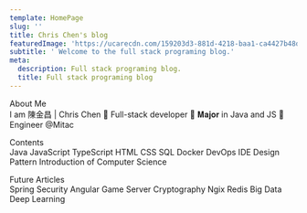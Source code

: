 ```yaml
---
template: HomePage
slug: ''
title: Chris Chen's blog
featuredImage: 'https://ucarecdn.com/159203d3-881d-4218-baa1-ca4427b48d0d/'
subtitle: ' Welcome to the full stack programing blog.'
meta:
  description: Full stack programing blog.
  title: Full stack programing blog
---
```

About Me  
I am 陳金昌 | Chris Chen 🔹 Full-stack developer 🔹 𝐌𝐚𝐣𝐨𝐫 in Java and JS 🔹 Engineer @Mitac

Contents  
Java JavaScript TypeScript HTML CSS SQL Docker DevOps IDE Design Pattern Introduction of Computer Science

Future Articles  
Spring Security Angular Game Server Cryptography Ngix Redis Big Data Deep Learning
